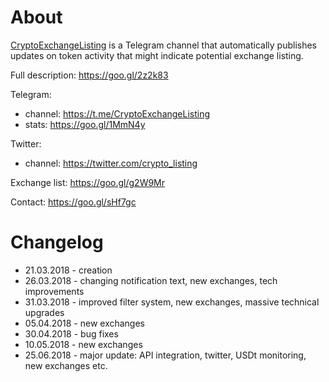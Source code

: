 # About
[CryptoExchangeListing](https://t.me/CryptoExchangeListing) is a Telegram channel that automatically publishes updates on token activity that might indicate potential exchange listing.

Full description: https://goo.gl/2z2k83 

Telegram:
- channel: https://t.me/CryptoExchangeListing
- stats: https://goo.gl/1MmN4y

Twitter:
 - channel: https://twitter.com/crypto_listing
 
Exchange list: https://goo.gl/g2W9Mr

Contact: https://goo.gl/sHf7gc 

# Changelog
- 21.03.2018	- creation
- 26.03.2018	- changing notification text, new exchanges, tech improvements
- 31.03.2018	- improved filter system, new exchanges, massive technical upgrades
- 05.04.2018	- new exchanges
- 30.04.2018	- bug fixes
- 10.05.2018	- new exchanges
- 25.06.2018	- major update: API integration, twitter, USDt monitoring, new exchanges etc.
